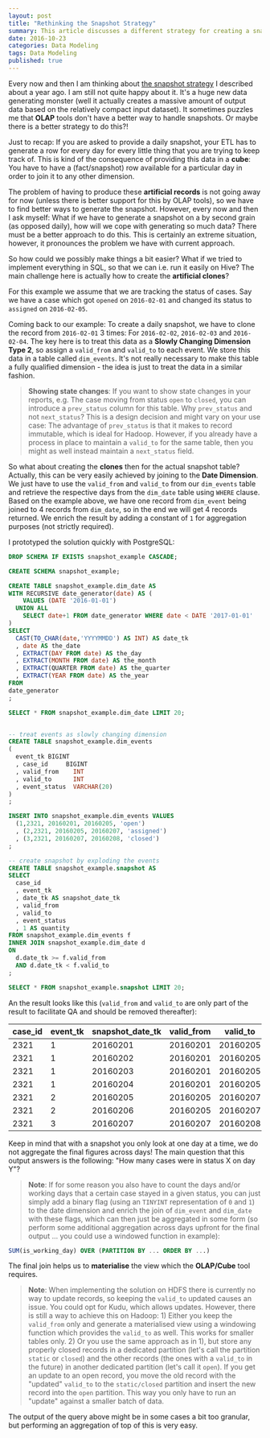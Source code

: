 ```yaml
---
layout: post
title: "Rethinking the Snapshot Strategy"
summary: This article discusses a different strategy for creating a snapshot
date: 2016-10-23
categories: Data Modeling
tags: Data Modeling
published: true
--- 
```


Every now and then I am thinking about [the snapshot strategy](/data-modeling/2015/07/27/Events-and-Snapshot.html) I described about a year ago. I am still not quite happy about it. It's a huge new data generating monster (well it actually creates a massive amount of output data based on the relatively compact input dataset). It sometimes puzzles me that **OLAP** tools don't have a better way to handle snapshots. Or maybe there is a better strategy to do this?!

Just to recap: If you are asked to provide a daily snapshot, your ETL has to generate a row for every day for every little thing that you are trying to keep  track of. This is kind of the consequence of providing this data in a **cube**: You have to have a (fact/snapshot) row available for a particular day in order to join it to any other dimension.

The problem of having to produce these **artificial records** is not going away for now (unless there is better support for this by OLAP tools), so we have to find better ways to generate the snapshot. However, every now and then I ask myself: What if we have to generate a snapshot on a by second grain (as opposed daily), how will we cope with generating so much data? There must be a better approach to do this. This is certainly an extreme situation, however, it pronounces the problem we have with current approach.

So how could we possibly make things a bit easier? What if we tried to implement everything in SQL, so that we can i.e. run it easily on Hive? The main challenge here is actually how to create the **artificial clones**? 

For this example we assume that we are tracking the status of cases. Say we have a case which got `opened` on `2016-02-01` and changed its status to `assigned` on `2016-02-05`. 

Coming back to our example: To create a daily snapshot, we have to clone the record from `2016-02-01` 3 times: For `2016-02-02`, `2016-02-03` and `2016-02-04`. The key here is to treat this data as a **Slowly Changing Dimension Type 2**, so assign a `valid_from` and `valid_to` to each event. We store this data in a table called `dim_events`. It's not really necessary to make this table a fully qualified dimension - the idea is just to treat the data in a similar fashion. 

> **Showing state changes**: If you want to show state changes in your reports, e.g. The case moving from status `open` to `closed`, you can introduce a `prev_status` column for this table. Why `prev_status` and not `next_status`? This is a design decision and might vary on your use case: The advantage of `prev_status` is that it makes to record immutable, which is ideal for Hadoop. However, if you already have a process in place to maintain a `valid_to` for the same table, then you might as well instead maintain a `next_status` field.

So what about creating the **clones** then for the actual snapshot table? Actually, this can be very easily achieved by joining to the **Date Dimension**. We just have to use the `valid_from` and `valid_to` from our `dim_events` table and retrieve the respective days from the `dim_date` table using `WHERE` clause. Based on the example above, we have one record from `dim_event` being joined to 4 records from `dim_date`, so in the end we will get 4 records returned. We enrich the result by adding a constant of `1` for aggregation purposes (not strictly required). 

I prototyped the solution quickly with PostgreSQL:

```sql
DROP SCHEMA IF EXISTS snapshot_example CASCADE;

CREATE SCHEMA snapshot_example;

CREATE TABLE snapshot_example.dim_date AS
WITH RECURSIVE date_generator(date) AS (
    VALUES (DATE '2016-01-01')
  UNION ALL
    SELECT date+1 FROM date_generator WHERE date < DATE '2017-01-01'
)
SELECT 
  CAST(TO_CHAR(date,'YYYYMMDD') AS INT) AS date_tk
  , date AS the_date 
  , EXTRACT(DAY FROM date) AS the_day
  , EXTRACT(MONTH FROM date) AS the_month
  , EXTRACT(QUARTER FROM date) AS the_quarter
  , EXTRACT(YEAR FROM date) AS the_year
FROM 
date_generator
;

SELECT * FROM snapshot_example.dim_date LIMIT 20;


-- treat events as slowly changing dimension
CREATE TABLE snapshot_example.dim_events
(
  event_tk BIGINT
  , case_id     BIGINT
  , valid_from    INT
  , valid_to      INT
  , event_status  VARCHAR(20)
)
;

INSERT INTO snapshot_example.dim_events VALUES
  (1,2321, 20160201, 20160205, 'open')
  , (2,2321, 20160205, 20160207, 'assigned')
  , (3,2321, 20160207, 20160208, 'closed')
;

-- create snapshot by exploding the events
CREATE TABLE snapshot_example.snapshot AS
SELECT
  case_id
  , event_tk
  , date_tk AS snapshot_date_tk
  , valid_from
  , valid_to
  , event_status
  , 1 AS quantity
FROM snapshot_example.dim_events f
INNER JOIN snapshot_example.dim_date d
ON
  d.date_tk >= f.valid_from
  AND d.date_tk < f.valid_to
;

SELECT * FROM snapshot_example.snapshot LIMIT 20;
```

An the result looks like this (`valid_from` and `valid_to` are only part of the result to facilitate QA and should be removed thereafter):

case_id | event_tk | snapshot_date_tk | valid_from | valid_to | event_status | quantity
----|----|----|----|----|----|----
2321 | 1 | 20160201 | 20160201 | 20160205 | open | 1
2321 | 1 | 20160202 | 20160201 | 20160205 | open | 1
2321 | 1 | 20160203 | 20160201 | 20160205 | open | 1
2321 | 1 | 20160204 | 20160201 | 20160205 | open | 1
2321 | 2 | 20160205 | 20160205 | 20160207 | assigned | 1
2321 | 2 | 20160206 | 20160205 | 20160207 | assigned | 1
2321 | 3 | 20160207 | 20160207 | 20160208 | closed | 1

Keep in mind that with a snapshot you only look at one day at a time, we do not aggregate the final figures across days! The main question that this output answers is the following: "How many cases were in status X on day Y"?

> **Note**: If for some reason you also have to count the days and/or working days that a certain case stayed in a given status, you can just simply add a binary flag (using an `TINYINT` representation of `0` and `1`) to the date dimension and enrich the join of `dim_event` and `dim_date` with these flags, which can then just be aggregated in some form (so perform some additional aggregation across days upfront for the final output ... you could use a windowed function in example):


```sql
SUM(is_working_day) OVER (PARTITION BY ... ORDER BY ...)
```

The final join helps us to **materialise** the view which the **OLAP/Cube** tool requires. 

> **Note**: When implementing the solution on HDFS there is currently no way to update records, so keeping the `valid_to` updated causes an issue. You could opt for Kudu, which allows updates. However, there is still a way to achieve this on Hadoop: 1) Either you keep the `valid_from` only and generate a materialised view using a windowing function which provides the `valid_to` as well. This works for smaller tables only. 2) Or you use the same approach as in 1), but store any properly closed records in a dedicated partition (let's call the partition `static` or `closed`)  and the other records (the ones with a `valid_to` in the future) in another dedicated partition (let's call it `open`). If you get an update to an open record, you move the old record with the "updated" `valid_to` to the `static/closed` partition and insert the new record into the `open` partition. This way you only have to run an "update" against a smaller batch of data.

The output of the query above might be in some cases a bit too granular, but performing an aggregation of top of this is very easy.


